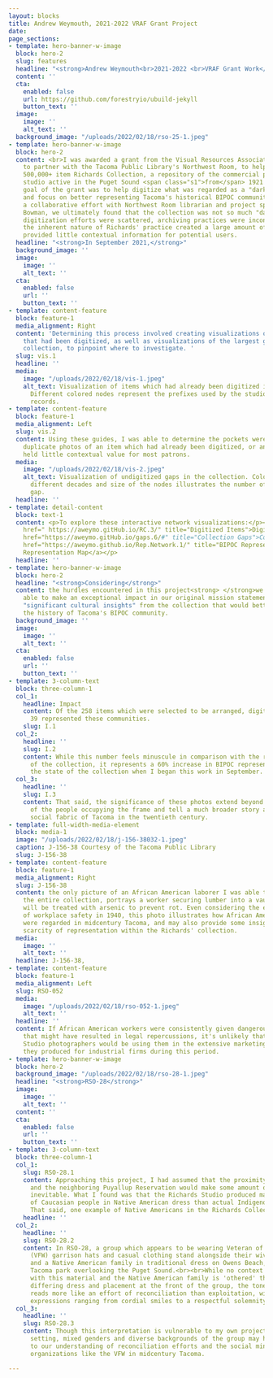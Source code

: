 ```yaml
---
layout: blocks
title: Andrew Weymouth, 2021-2022 VRAF Grant Project
date: 
page_sections:
- template: hero-banner-w-image
  block: hero-2
  slug: features
  headline: "<strong>Andrew Weymouth<br>2021-2022 <br>VRAF Grant Work</strong>"
  content: ''
  cta:
    enabled: false
    url: https://github.com/forestryio/ubuild-jekyll
    button_text: ''
  image:
    image: ''
    alt_text: ''
  background_image: "/uploads/2022/02/18/rso-25-1.jpeg"
- template: hero-banner-w-image
  block: hero-2
  content: <br>I was awarded a grant from the Visual Resources Association Foundation
    to partner with the Tacoma Public Library's Northwest Room, to help digitize the
    500,000+ item Richards Collection, a repository of the commercial photography
    studio active in the Puget Sound <span class="s1">from</span> 1921 to 1980. The
    goal of the grant was to help digitize what was regarded as a "dark archive,"
    and focus on better representing Tacoma's historical BIPOC community.<br><br>Through
    a collaborative effort with Northwest Room librarian and project sponsor Spencer
    Bowman, we ultimately found that the collection was not so much "dark," as past
    digitization efforts were scattered, archiving practices were inconsistent, and
    the inherent nature of Richards' practice created a large amount of material which
    provided little contextual information for potential users.
  headline: "<strong>In September 2021,</strong>"
  background_image: ''
  image:
    image: ''
    alt_text: ''
  cta:
    enabled: false
    url: ''
    button_text: ''
- template: content-feature
  block: feature-1
  media_alignment: Right
  content: 'Determining this process involved creating visualizations of the items
    that had been digitized, as well as visualizations of the largest gaps in the
    collection, to pinpoint where to investigate. '
  slug: vis.1
  headline: ''
  media:
    image: "/uploads/2022/02/18/vis-1.jpeg"
    alt_text: Visualization of items which had already been digitized in the collection.
      Different colored nodes represent the prefixes used by the studio to organize
      records.
- template: content-feature
  block: feature-1
  media_alignment: Left
  slug: vis.2
  content: Using these guides, I was able to determine the pockets were generally
    duplicate photos of an item which had already been digitized, or an item which
    held little contextual value for most patrons.
  media:
    image: "/uploads/2022/02/18/vis-2.jpeg"
    alt_text: Visualization of undigitized gaps in the collection. Colors represent
      different decades and size of the nodes illustrates the number of items in the
      gap.
  headline: ''
- template: detail-content
  block: text-1
  content: <p>To explore these interactive network visualizations:</p><p></p><p><a
    href=" https://aweymo.gitHub.io/RC.3/" title="Digitized Items">Digitized Items</a></p><p></p><p><a
    href="https://aweymo.gitHub.io/gaps.6/#" title="Collection Gaps">Collection Gaps</a></p><p></p><p><a
    href="https://aweymo.github.io/Rep.Network.1/" title="BIPOC Representation Map">BIPOC
    Representation Map</a></p>
  headline: ''
- template: hero-banner-w-image
  block: hero-2
  headline: "<strong>Considering</strong>"
  content: the hurdles encountered in this project<strong> </strong>we were still
    able to make an exceptional impact in our original mission statement to surface
    "significant cultural insights" from the collection that would better represent
    the history of Tacoma's BIPOC community.
  background_image: ''
  image:
    image: ''
    alt_text: ''
  cta:
    enabled: false
    url: ''
    button_text: ''
- template: 3-column-text
  block: three-column-1
  col_1:
    headline: Impact
    content: Of the 258 items which were selected to be arranged, digitized and described,
      39 represented these communities.
    slug: I.1
  col_2:
    headline: ''
    slug: I.2
    content: While this number feels minuscule in comparison with the relative size
      of the collection, it represents a 60% increase in BIPOC representation from
      the state of the collection when I began this work in September.
  col_3:
    headline: ''
    slug: I.3
    content: That said, the significance of these photos extend beyond the backgrounds
      of the people occupying the frame and tell a much broader story about the evolving
      social fabric of Tacoma in the twentieth century.
- template: full-width-media-element
  block: media-1
  image: "/uploads/2022/02/18/j-156-38032-1.jpeg"
  caption: J-156-38 Courtesy of the Tacoma Public Library
  slug: J-156-38
- template: content-feature
  block: feature-1
  media_alignment: Right
  slug: J-156-38
  content: the only picture of an African American laborer I was able to locate in
    the entire collection, portrays a worker securing lumber into a vault where it
    will be treated with arsenic to prevent rot. Even considering the early state
    of workplace safety in 1940, this photo illustrates how African American laborers
    were regarded in midcentury Tacoma, and may also provide some insight into the
    scarcity of representation within the Richards' collection.
  media:
    image: ''
    alt_text: ''
  headline: J-156-38,
- template: content-feature
  block: feature-1
  media_alignment: Left
  slug: RSO-052
  media:
    image: "/uploads/2022/02/18/rso-052-1.jpeg"
    alt_text: ''
  headline: ''
  content: If African American workers were consistently given dangerous positions
    that might have resulted in legal repercussions, it's unlikely that the Richards'
    Studio photographers would be using them in the extensive marketing photos which
    they produced for industrial firms during this period.
- template: hero-banner-w-image
  block: hero-2
  background_image: "/uploads/2022/02/18/rso-28-1.jpeg"
  headline: "<strong>RSO-28</strong>"
  image:
    image: ''
    alt_text: ''
  content: ''
  cta:
    enabled: false
    url: ''
    button_text: ''
- template: 3-column-text
  block: three-column-1
  col_1:
    slug: RSO-28.1
    content: Approaching this project, I had assumed that the proximity of Tacoma
      and the neighboring Puyallup Reservation would make some amount of visual documentation
      inevitable. What I found was that the Richards Studio produced many more examples
      of Caucasian people in Native American dress than actual Indigenous communities.
      That said, one example of Native Americans in the Richards Collection felt significant.
    headline: ''
  col_2:
    headline: ''
    slug: RSO-28.2
    content: In RSO-28, a group which appears to be wearing Veteran of Foreign Wars
      (VFW) garrison hats and casual clothing stand alongside their wives and children
      and a Native American family in traditional dress on Owens Beach, a popular
      Tacoma park overlooking the Puget Sound.<br><br>While no context was included
      with this material and the Native American family is 'othered' through their
      differing dress and placement at the front of the group, the tone of the photo
      reads more like an effort of reconciliation than exploitation, with audience
      expressions ranging from cordial smiles to a respectful solemnity.
  col_3:
    headline: ''
    slug: RSO-28.3
    content: Though this interpretation is vulnerable to my own projection, the public
      setting, mixed genders and diverse backgrounds of the group may help add nuance
      to our understanding of reconciliation efforts and the social mindset of fraternal
      organizations like the VFW in midcentury Tacoma.

---
```

